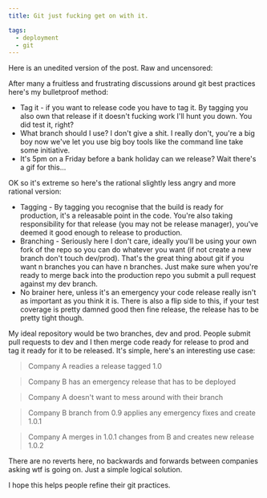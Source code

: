 ```yaml
---
title: Git just fucking get on with it.

tags:
  - deployment
  - git
---
```

Here is an unedited version of the post. Raw and uncensored:

After many a fruitless and frustrating discussions around git best practices here's my bulletproof method:

   * Tag it - if you want to release code you have to tag it. By tagging you also own that release if it doesn't fucking work I'll hunt you down. You did test it, right?
   * What branch should I use? I don't give a shit. I really don't, you're a big boy now we've let you use big boy tools like the command line take some initiative.
   * It's 5pm on a Friday before a bank holiday can we release? Wait there's a gif for this...


OK so it's extreme so here's the rational slightly less angry and more rational version:

   * Tagging  - By tagging you recognise that the build is ready for production, it's a releasable point in the code. You're also taking responsibility for that release (you may not be release manager), you've deemed it good enough to release to production.
   * Branching - Seriously here I don't care, ideally you'll be using your own fork of the repo so you can do whatever you want (if not create a new branch don't touch dev/prod). That's the great thing about git if you want n branches you can have n branches. Just make sure when you're ready to merge back into the production repo you submit a pull request against my dev branch.
   * No brainer here, unless it's an emergency your code release really isn't as important as you think it is. There is also a flip side to this, if your test coverage is pretty damned good then fine release, the release has to be pretty tight though.

My ideal repository would be two branches, dev and prod. People submit pull requests to dev and I then merge code ready for release to prod and tag it ready for it to be released. It's simple, here's an interesting use case:

> Company A readies a release tagged 1.0

> Company B has an emergency release that has to be deployed

> Company A doesn't want to mess around with their branch

> Company B branch from 0.9 applies any emergency fixes and create 1.0.1

> Company A merges in 1.0.1 changes from B and creates new release 1.0.2

There are no reverts here, no backwards and forwards between companies asking wtf is going on. Just a simple logical solution.

I hope this helps people refine their git practices.

